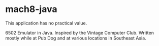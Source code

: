 mach8-java
==========

This application has no practical value.

6502 Emulator in Java. Inspired by the Vintage Computer Club. Written
mostly while at Pub Dog and at various locations in Southeast Asia.